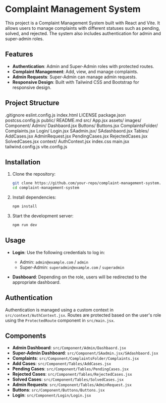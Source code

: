 # Complaint Management System

This project is a Complaint Management System built with React and Vite. It allows users to manage complaints with different statuses such as pending, solved, and rejected. The system also includes authentication for admin and super-admin roles.

## Features

- **Authentication**: Admin and Super-Admin roles with protected routes.
- **Complaint Management**: Add, view, and manage complaints.
- **Admin Requests**: Super-Admin can manage admin requests.
- **Responsive Design**: Built with Tailwind CSS and Bootstrap for responsive design.

## Project Structure

.gitignore eslint.config.js index.html LICENSE package.json postcss.config.js public/ README.md src/ App.jsx assets/ images/ Component/ Admin/ Dashbaord.jsx Buttons/ Buttons.jsx ComplaintsFolder/ Complaints.jsx Login/ Login.jsx SAadmin.jsx/ SAdashbaord.jsx Tables/ AddCases.jsx AdminRequest.jsx PendingCases.jsx RejectedCases.jsx SolvedCases.jsx context/ AuthContext.jsx index.css main.jsx tailwind.config.js vite.config.js


## Installation

1. Clone the repository:
    ```sh
    git clone https://github.com/your-repo/complaint-management-system.git
    cd complaint-management-system
    ```

2. Install dependencies:
    ```sh
    npm install
    ```

3. Start the development server:
    ```sh
    npm run dev
    ```

## Usage

- **Login**: Use the following credentials to log in:
  - Admin: `admin@example.com` / `admin`
  - Super-Admin: `superadmin@example.com` / `superadmin`

- **Dashboard**: Depending on the role, users will be redirected to the appropriate dashboard.

## Authentication

Authentication is managed using a custom context in `src/context/AuthContext.jsx`. Routes are protected based on the user's role using the `ProtectedRoute` component in `src/main.jsx`.

## Components

- **Admin Dashboard**: `src/Component/Admin/Dashbaord.jsx`
- **Super-Admin Dashboard**: `src/Component/SAadmin.jsx/SAdashbaord.jsx`
- **Complaints**: `src/Component/ComplaintsFolder/Complaints.jsx`
- **Add Cases**: `src/Component/Tables/AddCases.jsx`
- **Pending Cases**: `src/Component/Tables/PendingCases.jsx`
- **Rejected Cases**: `src/Component/Tables/RejectedCases.jsx`
- **Solved Cases**: `src/Component/Tables/SolvedCases.jsx`
- **Admin Requests**: `src/Component/Tables/AdminRequest.jsx`
- **Buttons**: `src/Component/Buttons/Buttons.jsx`
- **Login**: `src/Component/Login/Login.jsx`


